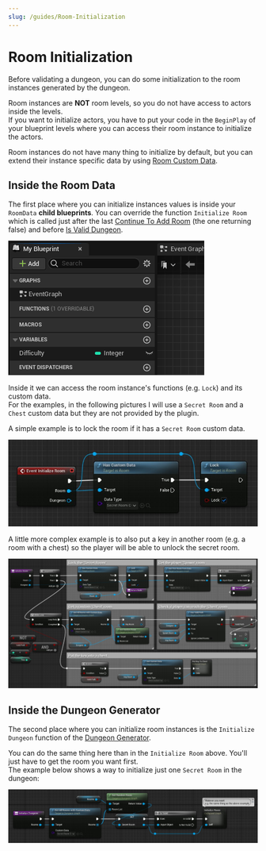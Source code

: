 ```yaml
---
slug: /guides/Room-Initialization
---
```


# Room Initialization

Before validating a dungeon, you can do some initialization to the room instances generated by the dungeon.

Room instances are **NOT** room levels, so you do not have access to actors inside the levels.\
If you want to initialize actors, you have to put your code in the `BeginPlay` of your blueprint levels where you can access their room instance to initialize the actors.

Room instances do not have many thing to initialize by default, but you can extend their instance specific data by using [Room Custom Data](Room-Custom-Data.md).

## Inside the Room Data

The first place where you can initialize instances values is inside your `RoomData` **child blueprints**.
You can override the function `Initialize Room` which is called just after the last [Continue To Add Room](../Getting-Started/Generating-Dungeon/Continue-To-Add-Room.md) (the one returning false) and before [Is Valid Dungeon](../Getting-Started/Generating-Dungeon/Is-Valid-Dungeon.md).

![](../Images/OverrideInitializeRoom.gif)

Inside it we can access the room instance's functions (e.g. `Lock`) and its custom data.\
For the examples, in the following pictures I will use a `Secret Room` and a `Chest` custom data but they are not provided by the plugin.

A simple example is to lock the room if it has a `Secret Room` custom data.

![](../Images/DataInitializeRoom.jpg)

A little more complex example is to also put a key in another room (e.g. a room with a chest) so the player will be able to unlock the secret room.

![](../Images/DataInitializeRoom2.jpg)

## Inside the Dungeon Generator

The second place where you can initialize room instances is the `Initialize Dungeon` function of the [Dungeon Generator](../Getting-Started/Generating-Dungeon/Dungeon-Generator.md).

You can do the same thing here than in the `Initialize Room` above. You'll just have to get the room you want first.\
The example below shows a way to initialize just one `Secret Room` in the dungeon:

![](../Images/DungeonInitializeRoom.jpg)

